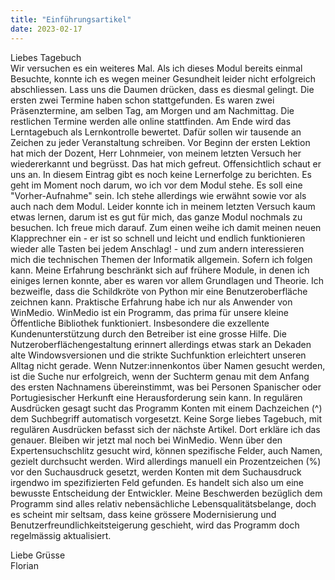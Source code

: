 ```yaml
---
title: "Einführungsartikel"
date: 2023-02-17
---
```


Liebes Tagebuch  
Wir versuchen es ein weiteres Mal. Als ich dieses Modul bereits einmal Besuchte, konnte ich es wegen meiner Gesundheit leider nicht erfolgreich abschliessen.
Lass uns die Daumen drücken, dass es diesmal gelingt.
Die ersten zwei Termine haben schon stattgefunden.
Es waren zwei Präsenztermine, am selben Tag, am Morgen und am Nachmittag. 
Die restlichen Termine werden alle online stattfinden. 
Am Ende wird das Lerntagebuch als Lernkontrolle bewertet. 
Dafür sollen wir tausende an Zeichen zu jeder Veranstaltung schreiben. 
Vor Beginn der ersten Lektion hat mich der Dozent, Herr Lohnmeier, von meinem letzten Versuch her wiedererkannt und begrüsst. 
Das hat mich gefreut.
Offensichtlich schaut er uns an. 
In diesem Eintrag gibt es noch keine Lernerfolge zu berichten. 
Es geht im Moment noch darum, wo ich vor dem Modul stehe. 
Es soll eine "Vorher-Aufnahme" sein. 
Ich stehe allerdings wie erwähnt sowie vor als auch nach dem Modul. 
Leider konnte ich in meinem letzten Versuch kaum etwas lernen, darum ist es gut für mich, das ganze Modul nochmals zu besuchen. 
Ich freue mich darauf. 
Zum einen weihe ich damit meinen neuen Klapprechner ein - er ist so schnell und leicht und endlich funktionieren wieder alle Tasten bei jedem Anschlag! - und zum andern interessieren mich die technischen Themen der Informatik allgemein. 
Sofern ich folgen kann. 
Meine Erfahrung beschränkt sich auf frühere Module, in denen ich einiges lernen konnte, aber es waren vor allem Grundlagen und Theorie. 
Ich bezweifle, dass die Schildkröte von Python mir eine Benutzeroberfläche zeichnen kann. 
Praktische Erfahrung habe ich nur als Anwender von WinMedio. 
WinMedio ist ein Programm, das prima für unsere kleine Öffentliche Bibliothek funktioniert. 
Insbesondere die exzellente Kundenunterstützung durch den Betreiber ist eine grosse Hilfe. 
Die Nutzeroberflächengestaltung erinnert allerdings etwas stark an Dekaden alte Windowsversionen und die strikte Suchfunktion erleichtert unseren Alltag nicht gerade. 
Wenn Nutzer:innenkontos über Namen gesucht werden, ist die Suche nur erfolgreich, wenn der Suchterm genau mit dem Anfang des ersten Nachnamens übereinstimmt, was bei Personen Spanischer oder Portugiesischer Herkunft eine Herausforderung sein kann. 
In regulären Ausdrücken gesagt sucht das Programm Konten mit einem Dachzeichen (^) dem Suchbegriff automatisch vorgesetzt. 
Keine Sorge liebes Tagebuch, mit regulären Ausdrücken befasst sich der nächste Artikel. 
Dort erkläre ich das genauer. 
Bleiben wir jetzt mal noch bei WinMedio.
Wenn über den Expertensuchschlitz gesucht wird, können spezifische Felder, auch Namen, gezielt durchsucht werden. 
Wird allerdings manuell ein Prozentzeichen (%) vor den Suchausdruck gesetzt, werden Konten mit dem Suchausdruck irgendwo im spezifizierten Feld gefunden.
Es handelt sich also um eine bewusste Entscheidung der Entwickler.
Meine Beschwerden bezüglich dem Programm sind alles relativ nebensächliche Lebensqualitätsbelange, doch es scheint mir seltsam, dass keine grössere Modernisierung und Benutzerfreundlichkeitsteigerung geschieht, wird das Programm doch regelmässig aktualisiert.

Liebe Grüsse  
Florian 
